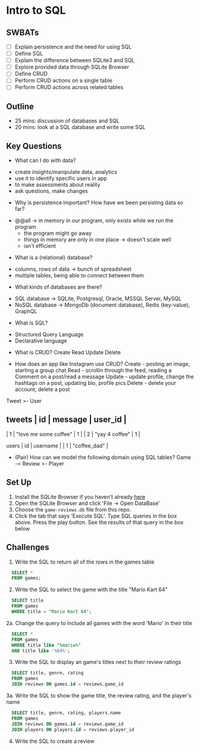 Intro to SQL
===

## SWBATs

* [ ] Explain persistence and the need for using SQL
* [ ] Define SQL
* [ ] Explain the difference between SQLite3 and SQL
* [ ] Explore provided data through SQLite Browser
* [ ] Define CRUD
* [ ] Perform CRUD actions on a single table
* [ ] Perform CRUD actions across related tables

## Outline
* 25 mins: discussion of databases and SQL
* 20 mins: look at a SQL database and write some SQL

## Key Questions
* What can I do with data?
- create insights/manipulate data, analytics
- use it to identify specific users in app
- to make assessments about reality
- ask questions, make changes

* Why is persistence important? How have we been persisting data so far?
- @@all -> in memory in our program, only exists while we run the program
  - the program might go away
  - things in memory are only in one place -> doesn't scale well
  - isn't efficient
  
* What is a (relational) database?
- columns, rows of data -> bunch of spreadsheet
- multiple tables, being able to connect between them

* What kinds of databases are there?
- SQL database -> SQLite, Postgresql, Oracle, MSSQL Server, MySQL
- NoSQL database -> MongoDb (document database), Redis (key-value), GraphQL

* What is SQL?
- Structured Query Language
- Declarative language


* What is CRUD?
Create
Read
Update
Delete

* How does an app like Instagram use CRUD?
Create - posting an image, starting a group chat
Read - scrollin through the feed, reading a Comment on a post/read a message
Update - update profile, change the hashtags on a post, updating bio, profile pics
Delete - delete your account, delete a post

Tweet >- User

tweets
| id | message               | user_id |
----------------------------------------
| 1  | "love me some coffee" | 1       |
| 2  | "yay 4 coffee"        | 1       |

users
| id | username     |
| 1  | "coffee_dad" | 


* (Pair) How can we model the following domain using SQL tables?
  Game -< Review >- Player



## Set Up 

1. Install the SQLite Browser if you haven't already [here](http://sqlitebrowser.org/)
2. Open the SQLite Browser and click 'File -> Open DataBase'
3. Choose the `game-reviews.db` file from this repo. 
4. Click the tab that says 'Execute SQL'. Type SQL queries in the box above. Press the play button. See the results of that query in the box below

## Challenges

1. Write the SQL to return all of the rows in the games table
```sql
  SELECT *
  FROM games;
```

2. Write the SQL to select the game with the title "Mario Kart 64"
```sql
  SELECT title
  FROM games
  WHERE title = "Mario Kart 64";
```

  2a. Change the query to include all games with the word 'Mario' in their title

```sql
  SELECT *
  FROM games
  WHERE title like "%mario%"
  AND title like '%64%';
```

3. Write the SQL to display an game's titles next to their review ratings
```sql
  SELECT title, genre, rating
  FROM games
  JOIN reviews ON games.id = reviews.game_id
```
  3a. Write the SQL to show the game title, the review rating, and the player's name

```sql
  SELECT title, genre, rating, players.name
  FROM games
  JOIN reviews ON games.id = reviews.game_id
  JOIN players ON players.id = reviews.player_id
```

4. Write the SQL to create a review
